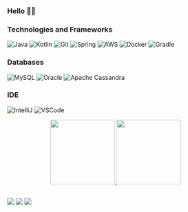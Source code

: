 ### Hello :man_astronaut:
<!-- <h2 dir="auto"> </h2> -->
<!-- - 🔭 I’m currently working on Project Firewatch <br> -->
<!-- - 🌱 I’m currently learning Kotlin and Java -->

### Technologies and Frameworks

![Java](https://img.shields.io/badge/-Java-000?&logo=Java&logoColor=FF0000&color=0D1117&style=flat-square)
![Kotlin](https://img.shields.io/badge/-Kotlin-000?&logo=Kotlin&color=0D1117&style=flat-square)
![Git](https://img.shields.io/badge/-Git-000?&logo=Git&color=0D1117&style=flat-square)
![Spring](https://img.shields.io/badge/-Spring-000?&logo=Spring&color=0D1117&style=flat-square)
![AWS](https://img.shields.io/badge/-AWS-000?&logo=Amazon-AWS&color=0D1117&style=flat-square)
![Docker](https://img.shields.io/badge/-Docker-000?&logo=Docker&color=0D1117&style=flat-square)
![Gradle](https://img.shields.io/badge/-Gradle-000?&logo=Gradle&color=0D1117&style=flat-square)


### Databases 
![MySQL](https://img.shields.io/badge/-MySQL-000?&logo=MySQL&color=0D1117&style=flat-square)
![Oracle](https://img.shields.io/badge/-Oracle-000?&logo=Oracle&logoColor=FF0000&color=0D1117&style=flat-square)
![Apache Cassandra](https://img.shields.io/badge/-Cassandra-000?&logo=Apache-Cassandra&color=0D1117&style=flat-square)

### IDE

![IntelliJ](https://img.shields.io/badge/-IntelliJ-000?&logo=Intellij-idea&color=0D1117&style=flat-square)
![VSCode](https://img.shields.io/badge/-VSCode-000?&logo=Visual-Studio-Code&logoColor=2261C7&color=0D1117&style=flat-square)


<div align="center" dir="auto">
  <a href="https://github.com/gaanasc">
  <img height="150em" src="https://github-readme-stats.vercel.app/api?username=gaanasc&show_icons=true&theme=dark&include_all_commits=true&count_private=true"/>
  <img height="150em" src="https://github-readme-stats.vercel.app/api/top-langs/?username=gaanasc&theme=dark&hide_langs_below=1"/>
  </a>
</div>



<h2 dir="auto"> </h2>
 
<div> 
  <a href="https://instagram.com/gaanasc" target="_blank"><img src="https://img.shields.io/badge/-Instagram-%23E4405F?style=for-the-badge&logo=instagram&logoColor=white" target="_blank"></a>
  <a href = "mailto:gabriel.rocha1301@gmail.com"><img src="https://img.shields.io/badge/-Gmail-%23333?style=for-the-badge&logo=gmail&logoColor=white" target="_blank"></a>
  <a href="https://www.linkedin.com/in/gaanasc" target="_blank"><img src="https://img.shields.io/badge/-LinkedIn-%230077B5?style=for-the-badge&logo=linkedin&logoColor=white" target="_blank"></a> 
  </div>
